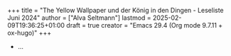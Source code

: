 +++
title = "The Yellow Wallpaper und der König in den Dingen - Leseliste Juni 2024"
author = ["Alva Seltmann"]
lastmod = 2025-02-09T19:36:25+01:00
draft = true
creator = "Emacs 29.4 (Org mode 9.7.11 + ox-hugo)"
+++

-   ...
